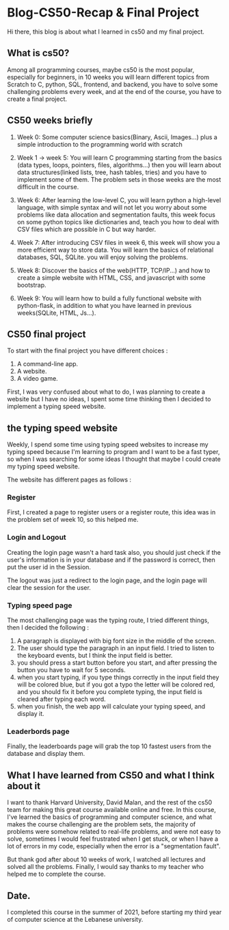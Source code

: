 # Blog-CS50-Recap & Final Project

Hi there, this blog is about what I learned in cs50 and my final project.

## What is cs50?

Among all programming courses, maybe cs50 is the most popular, especially for beginners, in 10 weeks you will learn different topics from Scratch to C, python,  SQL, frontend, and backend, you have to solve some challenging problems every week, and at the end of the course, you have to create a final project.  

## CS50 weeks briefly

1. Week 0: Some computer science basics(Binary, Ascii, Images...) plus 
a simple introduction to the programming world with scratch

2. Week 1 -> week 5: You will learn C programming starting from the basics
(data types, loops, pointers, files, algorithms...) then you will learn about data structures(linked lists, tree, hash tables, tries) and you have to implement some of them. The problem sets in those weeks are the most difficult in the course.

3. Week 6: After learning the low-level C, you will learn python a high-level language, with simple syntax and will not let you worry about some problems like data allocation and segmentation faults, this week focus on some python topics like dictionaries and, teach you how to deal with CSV files which are possible in C but way harder.

4. Week 7: After introducing CSV files in week 6, this week will show you a more efficient way to store data. You will learn the basics of relational databases, SQL, SQLite. you will enjoy solving the problems. 

5. Week 8: Discover the basics of the web(HTTP, TCP/IP...) and how to create a simple website with HTML, CSS, and javascript with some bootstrap.

6. Week 9: You will learn how to build a fully functional website with python-flask, in addition to what you have learned in previous weeks(SQLite, HTML, Js...).

## CS50 final project

To start with the final project you have different choices :
 
1. A command-line app.
2. A website.
3. A video game.

First, I was very confused about what to do, I was planning to create a website but I have no ideas, I spent some time thinking then I decided to implement a typing speed website.

## the typing speed website 

Weekly, I spend some time using typing speed websites to increase my typing speed because I'm learning to program and I want to be a fast typer, so when I was searching for some ideas I thought that maybe I could create my typing speed website.

The website has different pages as follows :


### Register

First, I created a page to register users or a register route, this idea was in the problem set of week 10, so this helped me.

### Login and Logout

Creating the login page wasn't a hard task also, you should just check if the user's information is in your database and if the password is correct, then put the user id in the Session.

The logout was just a redirect to the login page, and the login page will clear the session for the user.

### Typing speed page

The most challenging page was the typing route, I tried different things, then I decided the following :

1. A paragraph is displayed with big font size in the middle of the screen.
2. The user should type the paragraph in an input field. I tried to listen to the keyboard events, but I think the input field is better.
3. you should press a start button before you start, and after pressing the button you have to wait for 5 seconds.
4. when you start typing, if you type things correctly in the input field they will be colored blue, but if you got a typo the letter will be colored red, and you should fix it before you complete typing, the input field is cleared after typing each word.
5. when you finish, the web app will calculate your typing speed, and display it.

### Leaderbords page 

Finally, the leaderboards page will grab the top 10 fastest users from the database and display them.

## What I have learned from CS50 and what I think about it

I want to thank Harvard University, David Malan, and the rest of the cs50 team for making this great course available online and free. In this course, I've learned the basics of programming and computer science, and what makes the course challenging are the problem sets, the majority of problems were somehow related to real-life problems, and were not easy to solve,  sometimes I would feel frustrated when I get stuck, or when I have a lot of errors in my code, especially when the error is a "segmentation fault". 

But thank god after about 10 weeks of work, I watched all lectures and solved all the problems. Finally, I would say thanks to my teacher who helped me to complete the course.

## Date.

I completed this course in the summer of 2021, before starting my third year of computer science at the Lebanese university.